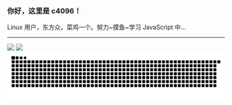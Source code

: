 ### 你好，这里是 c4096！
Linux 用户，东方众，菜鸡一个。努力~摸鱼~学习 JavaScript 中...    
- - -
[![](https://github-readme-stats.vercel.app/api/top-langs/?username=c4096git&layout=compact)](https://github.com/anuraghazra/github-readme-stats)
![](https://github-readme-stats.vercel.app/api?username=c4096git&show_icons=true&theme=vue)
![](https://raw.githubusercontent.com/c4096git/c4096git/main/assets/github-contribution-grid-snake.svg)
